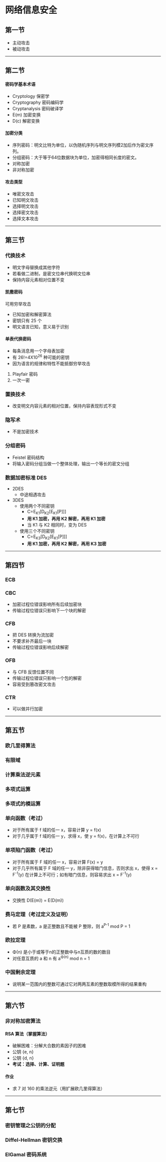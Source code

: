 # 网络信息安全
## 第一节
* 主动攻击
* 被动攻击
---
## 第二节
#### 密码学基本术语
* Cryptology    保密学
* Cryptography  密码编码学
* Cryptanalysis 密码破译学
* E(m)          加密变换
* D(c)          解密变换
#### 加密分类
* 序列密码：明文比特为单位，以伪随机序列与明文序列模2加后作为密文序列。
* 分组密码：大于等于64位数据块为单位，加密得相同长度的密文。
* 对称加密
* 非对称加密
#### 攻击类型
* 唯密文攻击
* 已知明文攻击
* 选择明文攻击
* 选择密文攻击
* 选择文本攻击
---
## 第三节
### 代换技术
* 明文字母替换成其他字符
* 若看做二进制，是密文位串代换明文位串
* 保持内容元素相对位置不变
#### 凯撒密码
可用穷举攻击
* 已知加密和解密算法
* 密钥只有 25 个
* 明文语言已知，意义易于识别

#### 单表代换密码
- 每条消息用一个字母表加密
- 有 26!=4X10<sup>26</sup> 种可能的密钥
- 因为语言的规律和特性不能抵御穷举攻击
1. Playfair 密码
2. 一次一密

### 置换技术
- 改变明文内容元素的相对位置，保持内容表现形式不变

### 隐写术
- 不是加密技术

### 分组密码
- Feistel 密码结构
- 将输入密码分组当做一个整体处理，输出一个等长的密文分组

### 数据加密标准 DES
- 2DES
    - 中途相遇攻击
- 3DES
    - 使用两个不同密钥
        - C=E<sub>K1</sub>[D<sub>K2</sub>[E<sub>K1</sub>[P]]]
        - **用 K1 加密，再用 K2 解密，再用 K1 加密**
        - 当 K1 与 K2 相同时，变为 DES
    - 使用三个不同密钥
        - C=E<sub>K3</sub>[D<sub>K2</sub>[E<sub>K1</sub>[P]]]
        - **用 K1 加密，再用 K2 解密，再用 K3 加密**
---
## 第四节

### ECB

### CBC
- 加密过程位错误影响所有后续加密块
- 传输过程位错误只影响下一个块的解密

### CFB
- 把 DES 转换为流加密
- 不要求补齐最后一块
- 传输过程位错误影响后续解密

### OFB
- 与 CFB 反馈位置不同
- 传输过程位错误只影响一个包的解密
- 容易受到篡改密文攻击

### CTR
- 可以做并行加密

---

## 第五节

### 欧几里得算法

### 有限域

### 计算乘法逆元素

### 多项式运算

### 多项式的模运算

### 单向函数（考过）
- 对于所有属于 f 域的任一 x，容易计算 y = f(x)
- 对于几乎属于 f 域的任一 y，求得 x，使 y = f(x)，在计算上不可行

### 单项陷门函数（考过）
- 对于所有属于 F 域的任一 x，容易计算 F(x) = y
- 对于几乎所有属于 F 域的任一 y，除非获得暗门信息，否则求出 x，使得 x = F<sup>-1</sup>(y) 在计算上不可行；如有暗门信息，则容易求出 x = F<sup>-1</sup>(y)

### 单向函数及其交换性
- 交换性 D(E(m)) = E(D(m))

### 费马定理（考过定义及证明）
- 若 P 是素数，a 是正整数且不能被 P 整除，则 a<sup>P-1</sup> mod P = 1

### 欧拉定理
- Φ(n) 是小于或等于n的正整数中与n互质的数的数目
- 对任意互质的 a 和 n 有 a<sup>Φ(n)</sup> mod n = 1

### 中国剩余定理
- 说明某一范围内的整数可通过它对两两互素的整数取模所得的结果重构

---

## 第六节

### 非对称加密算法

#### RSA 算法（掌握算法）
- 破解困难：分解大合数的素因子的困难
- 公钥 {e, n}
- 公钥 {d, n}
- **考试：选择、计算、证明题**

#### 作业
- 求 7 对 160 的乘法逆元（用扩展欧几里得算法）

---

## 第七节

### 密钥管理之公钥的分配

### Diffel-Hellman 密钥交换

### EIGamal 密码系统